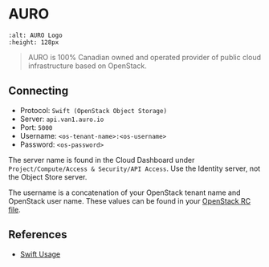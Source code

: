 AURO
====

```{image} _images/Auro_Logo.jpg
:alt: AURO Logo
:height: 128px
```

> AURO is 100% Canadian owned and operated provider of public cloud infrastructure based on OpenStack.

## Connecting

- Protocol: `Swift (OpenStack Object Storage)`
- Server: `api.van1.auro.io`
- Port: `5000`
- Username: `<os-tenant-name>:<os-username>`
- Password: `<os-password>`

The server name is found in the Cloud Dashboard under `Project/Compute/Access & Security/API Access`. Use the Identity server, not the Object Store server.

The username is a concatenation of your OpenStack tenant name and OpenStack user name. These values can be found in your [OpenStack RC file](https://login.van1.auro.io/project/access_and_security/api_access/openrc/).

## References

- [Swift Usage](https://www.auro.io/support/CLI/swift/)